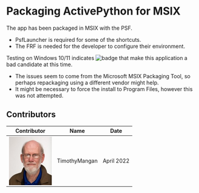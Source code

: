 # Packaging ActivePython for MSIX

The app has been packaged in MSIX with the PSF.

* PsfLauncher is required for some of the shortcuts.
* The FRF is needed for the developer to configure their environment.

Testing on Windows 10/11 indicates ![badge](https://img.shields.io/badge/-Major%20Issues-critical?style=for-the-badge) that make this application a bad candidate at this time.  

* The issues seem to come from the Microsoft MSIX Packaging Tool, so perhaps repackaging using a different vendor might help.
* It might be necessary to force the install to Program Files, however this was not attempted.


## Contributors

| Contributor | Name | Date |
|----|----|----|
| [<img src="/media/Contributors/TimMangan.jpg" align="left" Height="128" />](/media/Contributors/TimMangan.jpg) | TimothyMangan | April 2022 |

